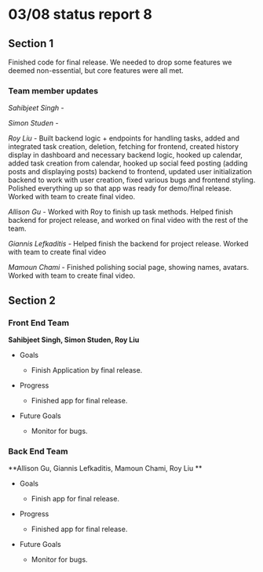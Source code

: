 # 03/08 status report 8

## Section 1
Finished code for final release. We needed to drop some features we deemed non-essential, but core features were all met. 

### Team member updates
*Sahibjeet Singh* -    

*Simon Studen* -  

*Roy Liu* -  Built backend logic + endpoints for handling tasks, added and integrated task creation, deletion, fetching for frontend, created history display in dashboard and necessary backend logic, hooked up calendar, added task creation from calendar, hooked up social feed posting (adding posts and displaying posts) backend to frontend, updated user initialization backend to work with user creation, fixed various bugs and frontend styling. Polished everything up so that app was ready for demo/final release. Worked with team to create final video.

*Allison Gu* - Worked with Roy to finish up task methods. Helped finish backend for project release, and worked on final video with the rest of the team.    

*Giannis Lefkaditis* - Helped finish the backend for project release. Worked with team to create final video

*Mamoun Chami* - Finished polishing social page, showing names, avatars. Worked with team to create final video.


## Section 2

### Front End Team
**Sahibjeet Singh, Simon Studen, Roy Liu**
* Goals
  -  Finish Application by final release. 

* Progress
  *  Finished app for final release.

* Future Goals
  * Monitor for bugs.
 
### Back End Team
**Allison Gu, Giannis Lefkaditis, Mamoun Chami, Roy Liu **

* Goals
  * Finish app for final release.

* Progress
  * Finished app for final release.

* Future Goals
  * Monitor for bugs.
